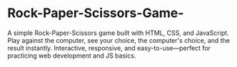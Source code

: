 # Rock-Paper-Scissors-Game-
A simple Rock-Paper-Scissors game built with HTML, CSS, and JavaScript. Play against the computer, see your choice, the computer's choice, and the result instantly. Interactive, responsive, and easy-to-use—perfect for practicing web development and JS basics.
